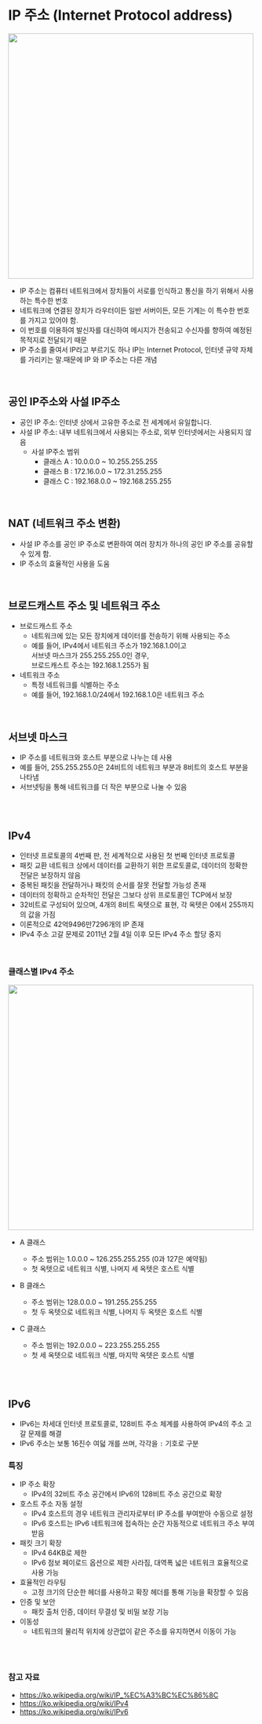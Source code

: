 # IP 주소 (Internet Protocol address)
<image src="https://upload.wikimedia.org/wikipedia/commons/thumb/6/66/IPv4_address_structure_and_writing_systems-en.svg/2880px-IPv4_address_structure_and_writing_systems-en.svg.png" width=500/>

<br/>

- IP 주소는 컴퓨터 네트워크에서 장치들이 서로를 인식하고 통신을 하기 위해서 사용하는 특수한 번호
- 네트워크에 연결된 장치가 라우터이든 일반 서버이든, 모든 기계는 이 특수한 번호를 가지고 있어야 함. 
- 이 번호를 이용하여 발신자를 대신하여 메시지가 전송되고 수신자를 향하여 예정된 목적지로 전달되기 때문
- IP 주소를 줄여서 IP라고 부르기도 하나 IP는 Internet Protocol, 인터넷 규약 자체를 가리키는 말.때문에 IP 와 IP 주소는 다른 개념

<br/>

## 공인 IP주소와 사설 IP주소
- 공인 IP 주소: 인터넷 상에서 고유한 주소로 전 세계에서 유일합니다.
- 사설 IP 주소: 내부 네트워크에서 사용되는 주소로, 외부 인터넷에서는 사용되지 않음
    - 사설 IP주소 범위
        - 클래스 A : 10.0.0.0 ~ 10.255.255.255
        - 클래스 B : 172.16.0.0 ~ 172.31.255.255
        - 클래스 C : 192.168.0.0 ~ 192.168.255.255 

<br/>

## NAT (네트워크 주소 변환)
- 사설 IP 주소를 공인 IP 주소로 변환하여 여러 장치가 하나의 공인 IP 주소를 공유할 수 있게 함.
- IP 주소의 효율적인 사용을 도움

<br/>

## 브로드캐스트 주소 및 네트워크 주소
- 브로드캐스트 주소
    - 네트워크에 있는 모든 장치에게 데이터를 전송하기 위해 사용되는 주소
    - 예를 들어, IPv4에서 네트워크 주소가 192.168.1.0이고<br/> 
    서브넷 마스크가 255.255.255.0인 경우,<br/> 
    브로드캐스트 주소는 192.168.1.255가 됨
- 네트워크 주소
    - 특정 네트워크를 식별하는 주소
    - 예를 들어, 192.168.1.0/24에서 192.168.1.0은 네트워크 주소

<br/>

## 서브넷 마스크
- IP 주소를 네트워크와 호스트 부분으로 나누는 데 사용
- 예를 들어, 255.255.255.0은 24비트의 네트워크 부분과 8비트의 호스트 부분을 나타냄 
- 서브넷팅을 통해 네트워크를 더 작은 부분으로 나눌 수 있음

<br/>
<br/>

## IPv4
- 인터넷 프로토콜의 4번째 판, 전 세계적으로 사용된 첫 번째 인터넷 프로토콜
- 패킷 교환 네트워크 상에서 데이터를 교환하기 위한 프로토콜로, 데이터의 정확한 전달은 보장하지 않음
- 중복된 패킷을 전달하거나 패킷의 순서를 잘못 전달할 가능성 존재
- 데이터의 정확하고 순차적인 전달은 그보다 상위 프로토콜인 TCP에서 보장
- 32비트로 구성되어 있으며, 4개의 8비트 옥텟으로 표현, 각 옥텟은 0에서 255까지의 값을 가짐
- 이론적으로 42억9496만7296개의 IP 존재
- IPv4 주소 고갈 문제로 2011년 2월 4일 이후 모든 IPv4 주소 할당 중지

<br/>

### 클래스별 IPv4 주소
<image src="https://velog.velcdn.com/images/miniso/post/cb74726a-a23d-42cd-a236-0f4a6eff44e5/image.png" width=500/>

- A 클래스
    - 주소 범위는 1.0.0.0 ~ 126.255.255.255 (0과 127은 예약됨)
    - 첫 옥텟으로 네트워크 식별, 나머지 세 옥텟은 호스트 식별

- B 클래스
    - 주소 범위는 128.0.0.0 ~ 191.255.255.255
    - 첫 두 옥텟으로 네트워크 식별, 나머지 두 옥텟은 호스트 식별

- C 클래스
    - 주소 범위는 192.0.0.0 ~ 223.255.255.255
    - 첫 세 옥텟으로 네트워크 식별, 마지막 옥텟은 호스트 식별

<br/>
<br/>

## IPv6
- IPv6는 차세대 인터넷 프로토콜로, 128비트 주소 체계를 사용하여 IPv4의 주소 고갈 문제를 해결
- IPv6 주소는 보통 16진수 여덟 개를 쓰며, 각각을 `:` 기호로 구분


### 특징
- IP 주소 확장
    - IPv4의 32비트 주소 공간에서 IPv6의 128비트 주소 공간으로 확장
- 호스트 주소 자동 설정
    - IPv4 호스트의 경우 네트워크 관리자로부터 IP 주소를 부여받아 수동으로 설정
    - IPv6 호스트는 IPv6 네트워크에 접속하는 순간 자동적으로 네트워크 주소 부여 받음  
- 패킷 크기 확장
    - IPv4 64KB로 제한
    - IPv6 점보 페이로드 옵션으로 제한 사라짐, 대역폭 넓은 네트워크 효율적으로 사용 가능
- 효율적인 라우팅
    - 고정 크기의 단순한 헤더를 사용하고 확장 헤더를 통해 기능을 확장할 수 있음
- 인증 및 보안
    - 패킷 출처 인증, 데이터 무결성 및 비밀 보장 기능
- 이동성
    - 네트워크의 물리적 위치에 상관없이 같은 주소를 유지하면서 이동이 가능

<br/>
<br/>

### 참고 자료 
- https://ko.wikipedia.org/wiki/IP_%EC%A3%BC%EC%86%8C
- https://ko.wikipedia.org/wiki/IPv4
- https://ko.wikipedia.org/wiki/IPv6
